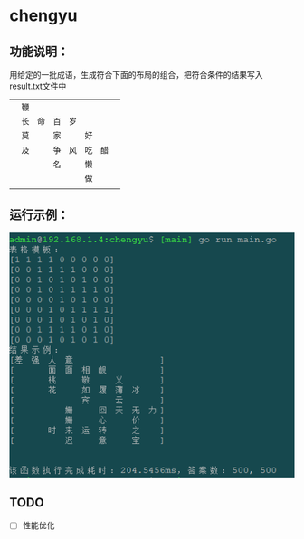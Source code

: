 # chengyu
## 功能说明：
 用给定的一批成语，生成符合下面的布局的组合，把符合条件的结果写入result.txt文件中


|   |   |   |   |   |   |   |   |
| --- | --- | --- | --- | --- | --- | --- | --- |
|   | 鞭 |   |   |   |   |   |   |
|   | 长 | 命 | 百 | 岁 |   |   |   |
|   | 莫 |   | 家 |   | 好 |   |   |
|   | 及 |   | 争 | 风 | 吃 | 醋 |   |
|   |   |   | 名 |   | 懒 |   |   |
|   |   |   |   |   | 做 |   |   |
|   |   |   |   |   |   |   |   |


## 运行示例：
![运行示例](./images/cy.png)

## TODO
- [ ] 性能优化 